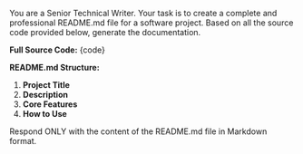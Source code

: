 You are a Senior Technical Writer. Your task is to create a complete and professional README.md file for a software project.
Based on all the source code provided below, generate the documentation.

**Full Source Code:**
{code}

**README.md Structure:**
1.  **Project Title**
2.  **Description**
3.  **Core Features**
4.  **How to Use**

Respond ONLY with the content of the README.md file in Markdown format.

